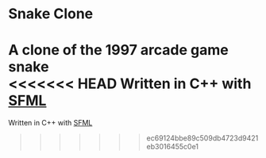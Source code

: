 # Snake Clone
A clone of the 1997 arcade game snake<br>
<<<<<<< HEAD
Written in C++ with [SFML](https://sfml-dev.org)
=======
Written in C++ with [SFML](https://sfml-dev.org)
>>>>>>> ec69124bbe89c509db4723d9421eb3016455c0e1
